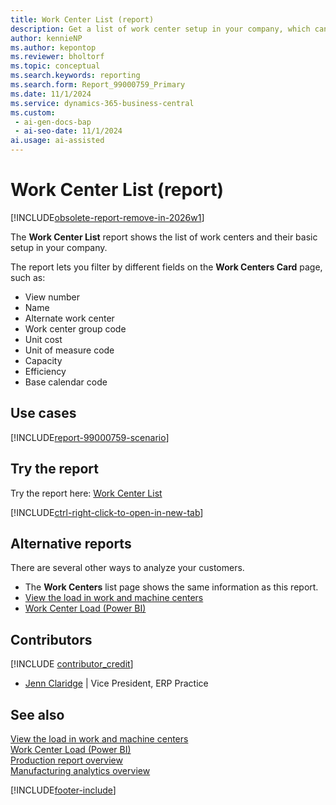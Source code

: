 ```yaml
---
title: Work Center List (report)
description: Get a list of work center setup in your company, which can help you manage and schedule production activities efficiently.
author: kennieNP
ms.author: kepontop
ms.reviewer: bholtorf
ms.topic: conceptual
ms.search.keywords: reporting
ms.search.form: Report_99000759_Primary
ms.date: 11/1/2024
ms.service: dynamics-365-business-central
ms.custom:
 - ai-gen-docs-bap
 - ai-seo-date: 11/1/2024
ai.usage: ai-assisted
---
```


# Work Center List (report)

[!INCLUDE[obsolete-report-remove-in-2026w1](../includes/obsolete-report-remove-in-2026w1.md)]

The **Work Center List** report shows the list of work centers and their basic setup in your company.

The report lets you filter by different fields on the **Work Centers Card** page, such as:

- View number
- Name
- Alternate work center
- Work center group code
- Unit cost
- Unit of measure code
- Capacity
- Efficiency
- Base calendar code

## Use cases

[!INCLUDE[report-99000759-scenario](../includes/report-99000759-scenario-include.md)]

## Try the report

Try the report here: [Work Center List](https://businesscentral.dynamics.com?report=99000759)

[!INCLUDE[ctrl-right-click-to-open-in-new-tab](../includes/ctrl-right-click-to-open-in-new-tab.md)]

## Alternative reports

There are several other ways to analyze your customers.

- The **Work Centers** list page shows the same information as this report. 
- [View the load in work and machine centers](../production-how-to-view-the-load-on-work-centers.md)
- [Work Center Load (Power BI)](../manufacturing-powerbi-work-center-load.md) 

## Contributors

[!INCLUDE [contributor_credit](../includes/contributor_credit.md)]

- [Jenn Claridge](https://www.linkedin.com/in/jenn-morton-sabre/) | Vice President, ERP Practice

## See also

[View the load in work and machine centers](../production-how-to-view-the-load-on-work-centers.md)  
[Work Center Load (Power BI)](../manufacturing-powerbi-work-center-load.md)  
[Production report overview](../production-reports.md)  
[Manufacturing analytics overview](../manufacturing-analytics-overview.md)  

[!INCLUDE[footer-include](../includes/footer-banner.md)]